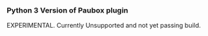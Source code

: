### Python 3 Version of Paubox plugin #
EXPERIMENTAL. Currently Unsupported and not yet passing build.
